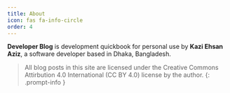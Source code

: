 ```yaml
---
title: About
icon: fas fa-info-circle
order: 4
---
```


**Developer Blog** is development quickbook for personal use by **Kazi Ehsan Aziz**, a software developer based in Dhaka, Bangladesh.

> All blog posts in this site are licensed under the Creative Commons Attirbution 4.0 International (CC BY 4.0) license by the author.
{: .prompt-info }